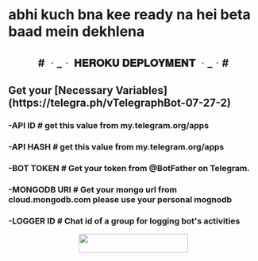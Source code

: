 #  abhi kuch bna kee ready na hei beta baad mein dekhlena 

<h2 align="center">
   # ᆞ_ᆞ 𝐇𝐄𝐑𝐎𝐊𝐔 𝐃𝐄𝐏𝐋𝐎𝐘𝐌𝐄𝐍𝐓 ᆞ_ᆞ#  
</h2>
<h2> Get your [Necessary Variables] (https://telegra.ph/vTelegraphBot-07-27-2)</h2>
</h3>
<h3>
-API ID 
# get this value from my.telegram.org/apps
</h3>
<h3>
-API HASH
# get this value from my.telegram.org/apps
</h3>
<h3>
-BOT TOKEN
# Get your token from @BotFather on Telegram.
</h3>
<h3>
-MONGODB URl
# Get your mongo url from cloud.mongodb.com please use your personal mognodb
</h3>
<h3>
-LOGGER ID 
# Chat id of a group for logging bot's activities
</h3>

<p align="center"><a href="http://dashboard.heroku.com/new?template=https://github.com/teamdcbots/DCxMUSIC"> <img src="https://img.shields.io/badge/Deploy%20On%20Heroku-pink?style=for-the-badge&logo=heroku" width="220" height="38.45"/></a></p>
